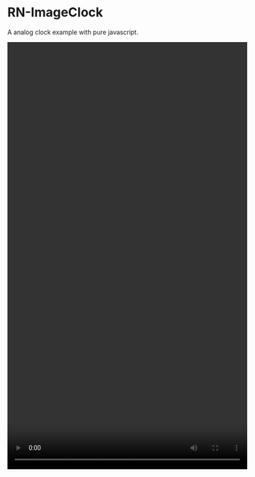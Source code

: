 # RN-ImageClock
A analog clock example with pure javascript.

 <video width="540" height="960" controls>
  <source src="./demo/Image-clock.webm" type="video/webm">
  Your browser does not support the video tag.
</video> 
